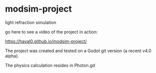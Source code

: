 # modsim-project
light refraction simulation

go here to see a video of the project in action:

https://haval0.github.io/modsim-project/


The project was created and tested on a Godot git version (a recent v4.0 alpha).

The physics calculation resides in Photon.gd

